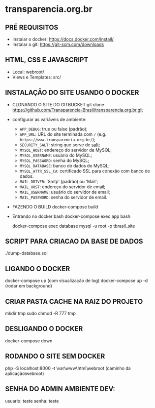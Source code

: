 # transparencia.org.br

## PRÉ REQUISITOS

-   Instalar o docker: https://docs.docker.com/install/
-   Instalar o git: https://git-scm.com/downloads


## HTML, CSS E JAVASCRIPT

-   Local: webroot/
-   Views e Templates: src/


## INSTALAÇÃO DO SITE USANDO O DOCKER

-   CLONANDO O SITE DO GITBUCKET
    git clone https://github.com/Transparencia-Brasil/transparencia.org.br.git

-   configurar as variáveis de ambiente:

    * `APP_DEBUG`: true ou false (padrão);
    * `APP_URL`: URL do site terminada com `/` (e.g. `https://www.transparencia.org.br/`);
    * `SECURITY_SALT`: string que serve de [salt](https://en.wikipedia.org/wiki/Salt_(cryptography));
    * `MYSQL_HOST`: endereço do servidor de MySQL;
    * `MYSQL_USERNAME`: usuário do MySQL;
    * `MYSQL_PASSWORD`: senha do MySQL;
    * `MYSQL_DATABASE`: banco de dados do MySQL;
    * `MYSQL_ATTR_SSL_CA`: certificado SSL para conexão com banco de dados.
    * `MAIL_DRIVER`: 'Smtp' (padrão) ou 'Mail';
    * `MAIL_HOST`: endereço do servidor de email;
    * `MAIL_USERNAME`: usuário do servidor de email;
    * `MAIL_PASSWORD`: senha do servidor de email.

-   FAZENDO O BUILD
    docker-compose build

-   Entrando no docker bash
    docker-compose exec app bash

    docker-compose exec database mysql -u root -p tbrasil_site


## SCRIPT PARA CRIACAO DA BASE DE DADOS

./dump-database.sql


## LIGANDO O DOCKER

docker-compose up (com visualização de log)
docker-compose up -d (rodar em background)


## CRIAR PASTA CACHE NA RAIZ DO PROJETO

mkdir tmp
sudo chmod -R 777 tmp


## DESLIGANDO O DOCKER

docker-compose down


## RODANDO O SITE SEM DOCKER

php -S localhost:8000 -t \var\www\html\webroot (caminho da aplicação\webroot)


## SENHA DO ADMIN AMBIENTE DEV:
usuario: teste
senha: teste

